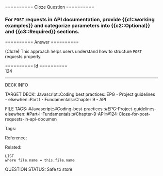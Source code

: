 ========== Cloze Question ==========

###  For `POST` requests in API documentation, provide {{c1::working examples}} and categorize parameters into {{c2::Optional}} and {{c3::Required}} sections.  

========== Answer ==========  

(Cloze) This approach helps users understand how to structure `POST` requests properly.

========== Id ==========  
124

---

DECK INFO

TARGET DECK: Javascript::Coding best practices::EPG - Project guidelines - elsewhen::Part I - Fundamentals::Chapter 9 - API

FILE TAGS: #Javascript::#Coding-best-practices::#EPG-Project-guidelines-elsewhen::#Part-I-Fundamentals::#Chapter-9-API::#124-Cloze-for-post-requests-in-api-documen

Tags:

Reference:

Related:

```dataview
LIST
where file.name = this.file.name
```

QUESTION STATUS: Safe to store
